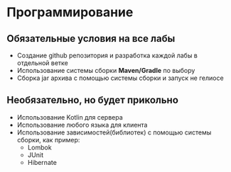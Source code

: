# Программирование 

## Обязательные условия на все лабы

* Создание github репозитория и разработка каждой лабы в отдельной ветке
* Использование системы сборки **Maven/Gradle** по выбору
* Сборка jar архива с помощью системы сборки и запуск не гелиосе

## Необязательно, но будет прикольно 

* Использование Kotlin для сервера
* Использование любого языка для клиента
* Использование зависимостей(библиотек) с помощью системы сборки, как пример:
    * Lombok
    * JUnit
    * Hibernate 
    